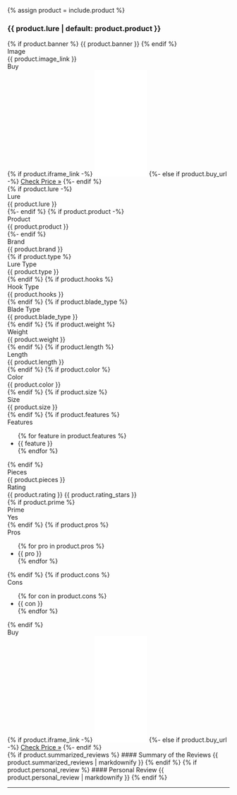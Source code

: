 {% assign product = include.product %}
### {{ product.lure | default: product.product }}
<div class="comparison-table">
  {% if product.banner %}
  <span class="banner {{ product.banner_class }}">{{ product.banner }}</span>
  {% endif %}
  <div class="row">
    <div class="head">Image</div>
    <div class="data">{{ product.image_link }}</div>
  </div>
  <div class="row">
    <div class="head">Buy</div>
    <div class="data">
    {% if product.iframe_link -%}
      <iframe sandbox="allow-popups allow-scripts allow-modals allow-forms allow-same-origin" style="width:120px;height:240px;" marginwidth="0" marginheight="0" scrolling="no" frameborder="0" src="{{ product.iframe_link }}"></iframe>
    {%- else if product.buy_url -%}
      <a class="btn btn-accent" href="{{ product.buy_url }}" role="button">Check Price »</a>
    {%- endif %}
    </div>
  </div>
  {% if product.lure -%}
  <div class="row">
    <div class="head">Lure</div>
    <div class="data">{{ product.lure }}</div>
  </div>
  {%- endif %}
  {% if product.product -%}
  <div class="row">
    <div class="head">Product</div>
    <div class="data">{{ product.product }}</div>
  </div>
  {%- endif %}
  <div class="row">
    <div class="head">Brand</div>
    <div class="data">{{ product.brand }}</div>
  </div>
  {% if product.type %}
  <div class="row">
    <div class="head">Lure Type</div>
    <div class="data">{{ product.type }}</div>
  </div>
  {% endif %}
  {% if product.hooks %}
  <div class="row">
    <div class="head">Hook Type</div>
    <div class="data">{{ product.hooks }}</div>
  </div>
  {% endif %}
  {% if product.blade_type %}
  <div class="row">
    <div class="head">Blade Type</div>
    <div class="data">{{ product.blade_type }}</div>
  </div>
  {% endif %}
  {% if product.weight %}
  <div class="row">
    <div class="head">Weight</div>
    <div class="data">{{ product.weight }}</div>
  </div>
  {% endif %}
  {% if product.length %}
  <div class="row">
    <div class="head">Length</div>
    <div class="data">{{ product.length }}</div>
  </div>
  {% endif %}
  {% if product.color %}
  <div class="row">
    <div class="head">Color</div>
    <div class="data">{{ product.color }}</div>
  </div>
  {% endif %}
  {% if product.size %}
  <div class="row">
    <div class="head">Size</div>
    <div class="data">{{ product.size }}</div>
  </div>
  {% endif %}
  {% if product.features %}
  <div class="row">
    <div class="head">Features</div>
    <div class="data">
      <ul>
        {% for feature in product.features %}
        <li>{{ feature }}</li>
        {% endfor %}
      </ul>
    </div>
  </div>
  {% endif %}
  <div class="row">
    <div class="head">Pieces</div>
    <div class="data">{{ product.pieces }}</div>
  </div>
  <div class="row">
    <div class="head">Rating</div>
    <div class="data">{{ product.rating }} {{ product.rating_stars }}</div>
  </div>
  {% if product.prime %}
  <div class="row">
    <div class="head">Prime</div>
    <div class="data">Yes</div>
  </div>
  {% endif %}
  {% if product.pros %}
  <div class="row">
    <div class="head">Pros</div>
    <div class="data">
      <ul>
        {% for pro in product.pros %}
        <li>{{ pro }}</li>
        {% endfor %}
      </ul>
    </div>
  </div>
  {% endif %}
  {% if product.cons %}
  <div class="row">
    <div class="head">Cons</div>
    <div class="data">
      <ul>
        {% for con in product.cons %}
        <li>{{ con }}</li>
        {% endfor %}
      </ul>
    </div>
  </div>
  {% endif %}
  <div class="row">
    <div class="head">Buy</div>
    <div class="data">
    {% if product.iframe_link -%}
      <iframe sandbox="allow-popups allow-scripts allow-modals allow-forms allow-same-origin" style="width:120px;height:240px;" marginwidth="0" marginheight="0" scrolling="no" frameborder="0" src="{{ product.iframe_link }}"></iframe>
    {%- else if product.buy_url -%}
      <a class="btn btn-accent" href="{{ product.buy_url }}" role="button">Check Price »</a>
    {%- endif %}
    </div>
  </div>
</div>
{% if product.summarized_reviews %}
#### Summary of the Reviews
  {{ product.summarized_reviews | markdownify }}
{% endif %}
{% if product.personal_review %}
#### Personal Review
  {{ product.personal_review | markdownify }}
{% endif %}
<hr/>